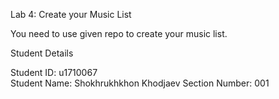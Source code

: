 Lab 4: Create your Music List

You need to use given repo to create your music list.

Student Details

Student ID: u1710067    
Student Name: Shokhrukhkhon Khodjaev
Section Number: 001
